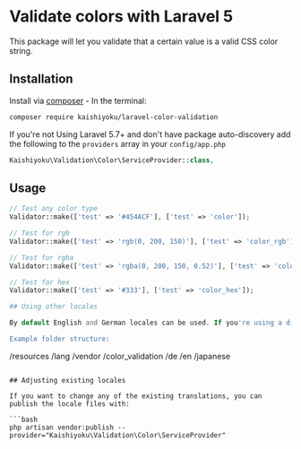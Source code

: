 # Validate colors with Laravel 5

This package will let you validate that a certain value is a valid CSS color string.

## Installation

Install via [composer](https://getcomposer.org/) - In the terminal:
```bash
composer require kaishiyoku/laravel-color-validation
```
If you're not Using Laravel 5.7+ and don't have package auto-discovery add the following to the `providers` array in your `config/app.php`
```php
Kaishiyoku\Validation\Color\ServiceProvider::class,
```

## Usage

```php
// Test any color type
Validator::make(['test' => '#454ACF'], ['test' => 'color']);

// Test for rgb 
Validator::make(['test' => 'rgb(0, 200, 150)'], ['test' => 'color_rgb']);

// Test for rgba 
Validator::make(['test' => 'rgba(0, 200, 150, 0.52)'], ['test' => 'color_rgba']);

// Test for hex 
Validator::make(['test' => '#333'], ['test' => 'color_hex']);

## Using other locales

By default English and German locales can be used. If you're using a different locale you will have to add a `validation.php` file and a custom folder named after the locale code (e.g. "ja" for Japanese) to the `/resources/vendor/color_validation/` folder.

Example folder structure:

```
/resources
    /lang
        /vendor
            /color_validation
                /de
                /en
                /japanese
```
 
## Adjusting existing locales

If you want to change any of the existing translations, you can publish the locale files with:

```bash
php artisan vendor:publish --provider="Kaishiyoku\Validation\Color\ServiceProvider"
```
